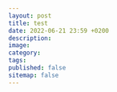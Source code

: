 ```yaml
---
layout: post
title: test
date: 2022-06-21 23:59 +0200
description:
image:
category:
tags:
published: false
sitemap: false
---
```

